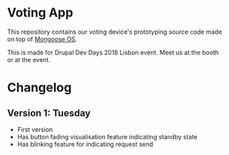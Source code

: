 # Voting App
This repository contains our voting device's prototyping source code
made on top of [Mongoose OS](https://mongoose-os.com/).

This is made for Drupal Dev Days 2018 Lisbon event. Meet us at the
booth or at the event.

# Changelog

## Version 1: Tuesday
* First version
* Has button fading visualisation feature indicating standby state
* Has blinking feature for indicating request send

